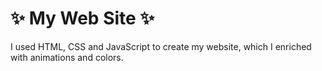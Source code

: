 # ✨ My Web Site ✨

I used HTML, CSS and JavaScript to create my website, which I enriched with animations and colors.

